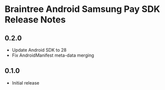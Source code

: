 # Braintree Android Samsung Pay SDK Release Notes

## 0.2.0

* Update Android SDK to 28
* Fix AndroidManifest meta-data merging

## 0.1.0

* Initial release
